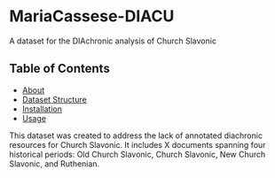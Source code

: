 # MariaCassese-DIACU
A dataset for the DIAchronic analysis of Church Slavonic

## Table of Contents
- [About](#about)
- [Dataset Structure](#dataset-structure)
- [Installation](#installation)
- [Usage](#usage)

This dataset was created to address the lack of annotated diachronic resources for Church Slavonic. It includes X documents spanning four historical periods: Old Church Slavonic, Church Slavonic, New Church Slavonic, and Ruthenian.


